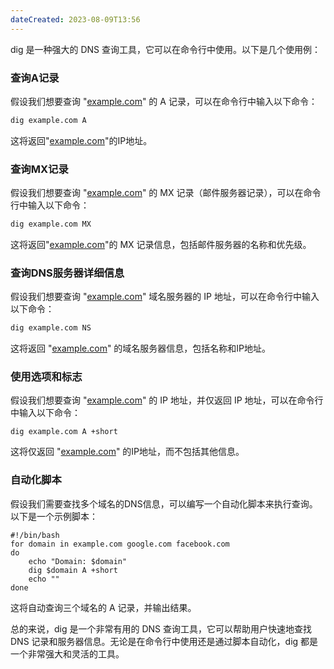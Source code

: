 ```yaml
---
dateCreated: 2023-08-09T13:56
---
```


dig 是一种强大的 DNS 查询工具，它可以在命令行中使用。以下是几个使用例：

### 查询A记录

假设我们想要查询 "[example.com](http://example.com/)" 的 A 记录，可以在命令行中输入以下命令：

```bash
dig example.com A
```

这将返回"[example.com](http://example.com/)"的IP地址。

### 查询MX记录

假设我们想要查询 "[example.com](http://example.com/)" 的 MX 记录（邮件服务器记录），可以在命令行中输入以下命令：

```bash
dig example.com MX
```

这将返回"[example.com](http://example.com/)"的 MX 记录信息，包括邮件服务器的名称和优先级。

### 查询DNS服务器详细信息

假设我们想要查询 "[example.com](http://example.com/)" 域名服务器的 IP 地址，可以在命令行中输入以下命令：

```bash
dig example.com NS
```

这将返回 "[example.com](http://example.com/)" 的域名服务器信息，包括名称和IP地址。

### 使用选项和标志

假设我们想要查询 "[example.com](http://example.com/)" 的 IP 地址，并仅返回 IP 地址，可以在命令行中输入以下命令：

```
dig example.com A +short
```

这将仅返回 "[example.com](http://example.com/)" 的IP地址，而不包括其他信息。

### 自动化脚本

假设我们需要查找多个域名的DNS信息，可以编写一个自动化脚本来执行查询。以下是一个示例脚本：

```
#!/bin/bash
for domain in example.com google.com facebook.com
do
    echo "Domain: $domain"
    dig $domain A +short
    echo ""
done
```

这将自动查询三个域名的 A 记录，并输出结果。

总的来说，dig 是一个非常有用的 DNS 查询工具，它可以帮助用户快速地查找 DNS 记录和服务器信息。无论是在命令行中使用还是通过脚本自动化，dig 都是一个非常强大和灵活的工具。